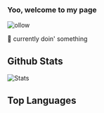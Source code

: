 ### Yoo, welcome to my page

![ollow](https://img.shields.io/github/followers/riksiprnm?style=social)

🌱 currently doin' something

## Github Stats
![Stats](https://github-readme-stats.vercel.app/api?username=riksiprnm&show_icons=true&count_private=true&theme=tokyonight)

## Top Languages

